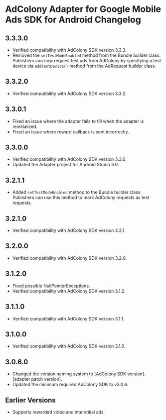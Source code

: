 # AdColony Adapter for Google Mobile Ads SDK for Android Changelog

## 3.3.3.0
- Verified compatibility with AdColony SDK version 3.3.3.
- Removed the `setTestModeEnabled` method from the Bundle builder class. Publishers can now request test ads from AdColony by specifying a test device via `addTestDevice()` method from the AdRequest builder class.

## 3.3.2.0
- Verified compatibility with AdColony SDK version 3.3.2.

## 3.3.0.1
- Fixed an issue where the adapter fails to fill when the adapter is
  reinitialized.
- Fixed an issue where reward callback is sent incorrectly.

## 3.3.0.0
- Verified compatibility with AdColony SDK version 3.3.0.
- Updated the Adapter project for Android Studio 3.0.

## 3.2.1.1
- Added `setTestModeEnabled` method to the Bundle builder class. Publishers can
  use this method to mark AdColony requests as test requests.

## 3.2.1.0
- Verified compatibility with AdColony SDK version 3.2.1.

## 3.2.0.0
- Verified compatibility with AdColony SDK version 3.2.0.

## 3.1.2.0
- Fixed possible NullPointerExceptions.
- Verified compatibility with AdColony SDK version 3.1.2.

## 3.1.1.0
- Verified compatibility with AdColony SDK version 3.1.1.

## 3.1.0.0
- Verified compatibility with AdColony SDK version 3.1.0.

## 3.0.6.0
- Changed the version naming system to
  [AdColony SDK version].[adapter patch version].
- Updated the minimum required AdColony SDK to v3.0.6.

## Earlier Versions
- Supports rewarded video and interstitial ads.
